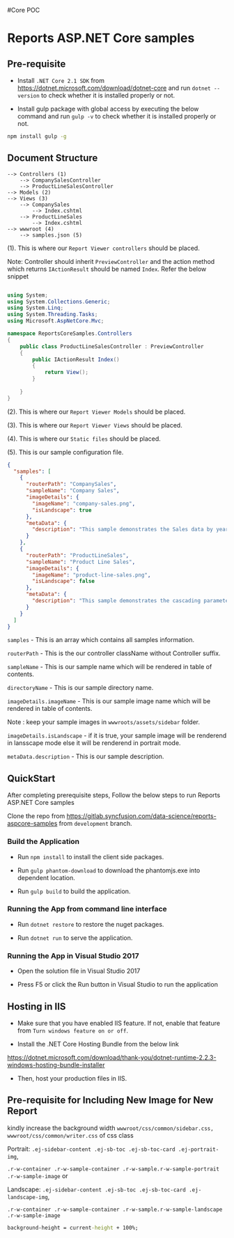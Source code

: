 #Core POC

# Reports ASP.NET Core samples

## Pre-requisite

* Install `.NET Core 2.1 SDK` from https://dotnet.microsoft.com/download/dotnet-core and run `dotnet --version` to check whether it is installed properly or not.

* Install gulp package with global access by executing the below command  and run `gulp -v` to check whether it is installed properly or not.

```cmd
npm install gulp -g
```


## Document Structure

    --> Controllers (1)
        --> CompanySalesController
        --> ProductLineSalesController
    --> Models (2)
    --> Views (3)
        --> CompanySales
            --> Index.cshtml
        --> ProductLineSales
            --> Index.cshtml
    --> wwwroot (4)
        --> samples.json (5)

(1). This is where our `Report Viewer controllers` should be placed.

Note: Controller should inherit `PreviewController` and the action method which returns `IActionResult` should be named `Index`. Refer the below snippet

```cs

using System;
using System.Collections.Generic;
using System.Linq;
using System.Threading.Tasks;
using Microsoft.AspNetCore.Mvc;

namespace ReportsCoreSamples.Controllers
{
    public class ProductLineSalesController : PreviewController
    {
        public IActionResult Index()
        {
            return View();
        }
        
    }
}

```

(2). This is where our `Report Viewer Models` should be placed.


(3). This is where our `Report Viewer Views` should be placed.


(4). This is where our `Static files` should be placed.

(5). This is our sample configuration file.

```json
{
  "samples": [
    {
      "routerPath": "CompanySales",
      "sampleName": "Company Sales",
      "imageDetails": {
        "imageName": "company-sales.png",
        "isLandscape": true
      },
      "metaData": {
        "description": "This sample demonstrates the Sales data by year with grouping."
      }
    },
    {
      "routerPath": "ProductLineSales",
      "sampleName": "Product Line Sales",
      "imageDetails": {
        "imageName": "product-line-sales.png",
        "isLandscape": false
      },
      "metaData": {
        "description": "This sample demonstrates the cascading parameters support by listing the sub category products based on product category."
      }
    }
  ]
}

```
`samples` - This is an array which contains all samples information.

`routerPath` - This is the our controller className without Controller suffix.

`sampleName` - This is our sample name which will be rendered in table of contents.

`directoryName` - This is our sample directory name.

`imageDetails.imageName` - This is our sample image name which will be rendered in table of contents.

Note : keep your sample images in `wwwroots/assets/sidebar` folder.

`imageDetails.isLandscape` - if it is true, your sample image will be renderend in lansscape mode else it will be renderend in portrait mode.

`metaData.description` - This is our sample description.

## QuickStart 

After completing prerequisite steps, Follow the below steps to run Reports ASP.NET Core samples 

Clone the repo from https://gitlab.syncfusion.com/data-science/reports-aspcore-samples from `development` branch.

### Build the Application 

* Run `npm install` to install the client side packages.

* Run `gulp phantom-download` to download the phantomjs.exe into dependent location.

* Run `gulp build` to build the application.

### Running the App from command line interface

* Run `dotnet restore` to restore the nuget packages.

* Run `dotnet run` to serve the application.

### Running the App in Visual Studio 2017

* Open the solution file in Visual Studio 2017

* Press F5 or click the Run button in Visual Studio to run the application

## Hosting in IIS

* Make sure that you have enabled IIS feature. If not, enable that feature from `Turn windows feature on or off`.

* Install the .NET Core Hosting Bundle from the below link

https://dotnet.microsoft.com/download/thank-you/dotnet-runtime-2.2.3-windows-hosting-bundle-installer

* Then, host your production files in IIS.

## Pre-requisite for Including New Image for New Report

kindly increase the background width `wwwroot/css/common/sidebar.css, wwwroot/css/common/writer.css` of css class 

Portrait: `.ej-sidebar-content .ej-sb-toc .ej-sb-toc-card .ej-portrait-img`,

 `.r-w-container .r-w-sample-container .r-w-sample.r-w-sample-portrait .r-w-sample-image` or


Landscape: `.ej-sidebar-content .ej-sb-toc .ej-sb-toc-card .ej-landscape-img`,

 `.r-w-container .r-w-sample-container .r-w-sample.r-w-sample-landscape .r-w-sample-image`
```cmd
background-height = current-height + 100%;
```

